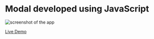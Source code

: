 # Modal developed using JavaScript
 
![screenshot of the app](https://raw.githubusercontent.com/praveenorugantitech/praveenorugantitech-javascript/master/0_Projects/praveenorugantitech-modal/screenshot.PNG "Modal")


[Live Demo](https://praveenorugantitech.github.io/praveenorugantitech-javascript/0_Projects/praveenorugantitech-modal/Demo)



